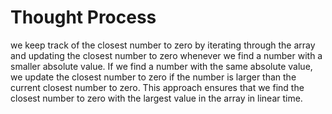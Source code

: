 # Thought Process

we keep track of the closest number to zero by iterating through the array and updating the closest number to zero whenever we find a number with a smaller absolute value. If we find a number with the same absolute value, we update the closest number to zero if the number is larger than the current closest number to zero. This approach ensures that we find the closest number to zero with the largest value in the array in linear time.

